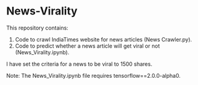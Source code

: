 # News-Virality
This repository contains:
1. Code to crawl IndiaTimes website for news articles (News Crawler.py).
2. Code to predict whether a news article will get viral or not (News_Virality.ipynb).

I have set the criteria for a news to be viral to 1500 shares.

Note: The News_Virality.ipynb file requires tensorflow==2.0.0-alpha0.
